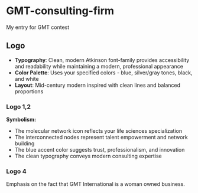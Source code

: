 # GMT-consulting-firm
My entry for GMT contest

## Logo
- **Typography**:  Clean, modern Atkinson font-family provides accessibility and readability while maintaining a modern, professional appearance
- **Color Palette**: Uses your specified colors - blue, silver/gray tones, black, and white
- **Layout**: Mid-century modern inspired with clean lines and balanced proportions

### Logo 1,2
**Symbolism:**
- The molecular network icon reflects your life sciences specialization
- The interconnected nodes represent talent empowerment and network building
- The blue accent color suggests trust, professionalism, and innovation
- The clean typography conveys modern consulting expertise

### Logo 4
Emphasis on the fact that GMT International is a woman owned business.